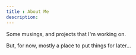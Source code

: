 ```yaml
---
title : About Me
description:
---
```


Some musings, and projects that I'm working on.  

But, for now, mostly a place to put things for later...